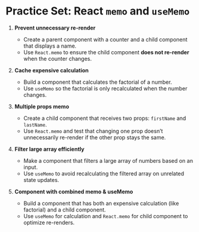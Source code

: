 # Practice Set: React `memo` and `useMemo`

1. **Prevent unnecessary re-render**

   * Create a parent component with a counter and a child component that displays a name.
   * Use `React.memo` to ensure the child component **does not re-render** when the counter changes.

2. **Cache expensive calculation**

   * Build a component that calculates the factorial of a number.
   * Use `useMemo` so the factorial is only recalculated when the number changes.

3. **Multiple props memo**

   * Create a child component that receives two props: `firstName` and `lastName`.
   * Use `React.memo` and test that changing one prop doesn’t unnecessarily re-render if the other prop stays the same.

4. **Filter large array efficiently**

   * Make a component that filters a large array of numbers based on an input.
   * Use `useMemo` to avoid recalculating the filtered array on unrelated state updates.

5. **Component with combined memo & useMemo**

   * Build a component that has both an expensive calculation (like factorial) and a child component.
   * Use `useMemo` for calculation and `React.memo` for child component to optimize re-renders.
